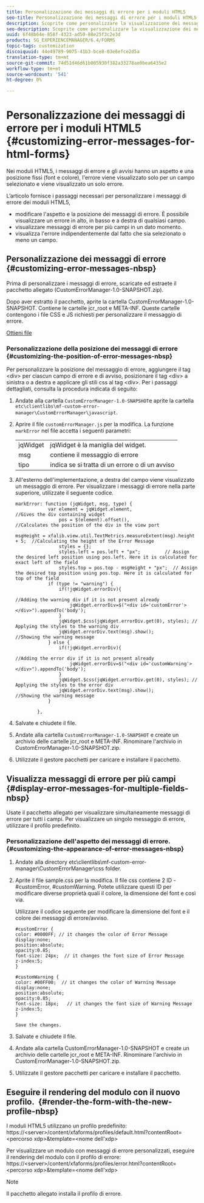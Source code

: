 ```yaml
---
title: Personalizzazione dei messaggi di errore per i moduli HTML5
seo-title: Personalizzazione dei messaggi di errore per i moduli HTML5
description: Scoprite come personalizzare la visualizzazione dei messaggi di errore per i moduli HTML5 e come modificarne posizione e aspetto.
seo-description: Scoprite come personalizzare la visualizzazione dei messaggi di errore per i moduli HTML5 e come modificarne posizione e aspetto.
uuid: 6f48b64e-858f-4323-ad50-88e25f3c2e3d
products: SG_EXPERIENCEMANAGER/6.4/FORMS
topic-tags: customization
discoiquuid: 44e49789-9075-41b3-bce8-03e8efce2d5a
translation-type: tm+mt
source-git-commit: 74d51d46d61b005930f382a33278ae0bea6435e2
workflow-type: tm+mt
source-wordcount: '541'
ht-degree: 0%

---
```



# Personalizzazione dei messaggi di errore per i moduli HTML5 {#customizing-error-messages-for-html-forms}

Nei moduli HTML5, i messaggi di errore e gli avvisi hanno un aspetto e una posizione fissi (font e colore), l&#39;errore viene visualizzato solo per un campo selezionato e viene visualizzato un solo errore.

L’articolo fornisce i passaggi necessari per personalizzare i messaggi di errore dei moduli HTML5,

* modificare l&#39;aspetto e la posizione dei messaggi di errore. È possibile visualizzare un errore in alto, in basso e a destra di qualsiasi campo.
* visualizzare messaggi di errore per più campi in un dato momento.
* visualizza l&#39;errore indipendentemente dal fatto che sia selezionato o meno un campo.

## Personalizzazione dei messaggi di errore  {#customizing-error-messages-nbsp}

Prima di personalizzare i messaggi di errore, scaricate ed estraete il pacchetto allegato (CustomErrorManager-1.0-SNAPSHOT.zip).

Dopo aver estratto il pacchetto, aprite la cartella CustomErrorManager-1.0-SNAPSHOT. Contiene le cartelle jcr_root e META-INF. Queste cartelle contengono i file CSS e JS richiesti per personalizzare il messaggio di errore.

[Ottieni file](assets/customerrormanager-1.0-snapshot.zip)

### Personalizzazione della posizione dei messaggi di errore  {#customizing-the-position-of-error-messages-nbsp}

Per personalizzare la posizione del messaggio di errore, aggiungere il tag &lt;div> per ciascun campo di errore e di avviso, posizionare il tag &lt;div> a sinistra o a destra e applicare gli stili css al tag &lt;div>. Per i passaggi dettagliati, consulta la procedura indicata di seguito:

1. Andate alla cartella `CustomErrorManager-1.0-SNAPSHOT`e aprite la cartella `etc\clientlibs\mf-custom-error-manager\CustomErrorManager\javascript`.
1. Aprire il file `customErrorManager.js` per la modifica. La funzione `markError` nel file accetta i seguenti parametri:

   |  |  |
   |---|---|
   | jqWidget | jqWidget è la maniglia del widget. |
   | msg | contiene il messaggio di errore |
   | tipo | indica se si tratta di un errore o di un avviso |

1. All&#39;esterno dell&#39;implementazione, a destra del campo viene visualizzato un messaggio di errore. Per visualizzare i messaggi di errore nella parte superiore, utilizzate il seguente codice.

   ```
   markError: function (jqWidget, msg, type) {
               var element = jqWidget.element,                                //Gives the div containing widget
                   pos = $(element).offset(),                          //Calculates the position of the div in the view port
                                                                   msgHeight = xfalib.view.util.TextMetrics.measureExtent(msg).height + 5;  //Calculating the height of the Error Message
                   styles = {};
                   styles.left = pos.left + "px";         // Assign the desired left position using pos.left. Here it is calculated for exact left of the field 
                   styles.top = pos.top - msgHeight + "px";  // Assign the desired top position using pos.top. Here it is calculated for top of the field 
               if (type != "warning") {
                   if(!jqWidget.errorDiv){
                                                                                   //Adding the warning div if it is not present already
                       jqWidget.errorDiv=$("<div id='customError'></div>").appendTo('body');
                   }
                   jqWidget.$css(jqWidget.errorDiv.get(0), styles); // Applying the styles to the warning div
                   jqWidget.errorDiv.text(msg).show();                     //Showing the warning message
               } else {
                   if(!jqWidget.errorDiv){
                                                                                   //Adding the error div if it is not present already
                       jqWidget.errorDiv=$("<div id='customWarning'></div>").appendTo('body');
                   }
                   jqWidget.$css(jqWidget.errorDiv.get(0), styles); // Applying the styles to the error div
                   jqWidget.errorDiv.text(msg).show();                     //Showing the warning message
               }
   
           },
   ```

1. Salvate e chiudete il file.
1. Andate alla cartella `CustomErrorManager-1.0-SNAPSHOT` e create un archivio delle cartelle jcr_root e META-INF. Rinominare l&#39;archivio in CustomErrorManager-1.0-SNAPSHOT.zip.
1. Utilizzate il gestore pacchetti per caricare e installare il pacchetto.

## Visualizza messaggi di errore per più campi  {#display-error-messages-for-multiple-fields-nbsp}

Usate il pacchetto allegato per visualizzare simultaneamente messaggi di errore per tutti i campi. Per visualizzare un singolo messaggio di errore, utilizzare il profilo predefinito.

### Personalizzazione dell&#39;aspetto dei messaggi di errore.  {#customizing-the-appearance-of-error-messages-nbsp}

1. Andate alla directory etc\clientlibs\mf-custom-error-manager\CustomErrorManager\css folder.

1. Aprite il file sample.css per la modifica. Il file css contiene 2 ID - #customError, #customWarning. Potete utilizzare questi ID per modificare diverse proprietà quali il colore, la dimensione del font e così via.

   Utilizzare il codice seguente per modificare la dimensione del font e il colore dei messaggi di errore/avviso.

   ```
   #customError {
   color: #0000FF; // it changes the color of Error Message
   display:none;
   position:absolute;
   opacity:0.85;
   font-size: 24px;  // it changes the font size of Error Message
   z-index:5;
   }
   
   #customWarning {
   color: #00FF00;  // it changes the color of Warning Message
   display:none;
   position:absolute;
   opacity:0.85;
   font-size: 18px;   // it changes the font size of Warning Message
   z-index:5;
   }
   
   Save the changes.
   ```

1. Salvate e chiudete il file.
1. Andate alla cartella CustomErrorManager-1.0-SNAPSHOT e create un archivio delle cartelle jcr_root e META-INF. Rinominare l&#39;archivio in CustomErrorManager-1.0-SNAPSHOT.zip.
1. Utilizzate il gestore pacchetti per caricare e installare il pacchetto.

## Eseguire il rendering del modulo con il nuovo profilo.  {#render-the-form-with-the-new-profile-nbsp}

I moduli HTML5 utilizzano un profilo predefinito: https://&lt;server>/content/xfaforms/profiles/default.html?contentRoot=&lt;percorso xdp>&amp;template=&lt;nome dell&#39;xdp>

Per visualizzare un modulo con messaggi di errore personalizzati, eseguire il rendering del modulo con il profilo di errore: https://&lt;server>/content/xfaforms/profiles/error.html?contentRoot=&lt;percorso xdp>&amp;template=&lt;nome dell&#39;xdp>

>[!NOTE]
>
>Il pacchetto allegato installa il profilo di errore.

